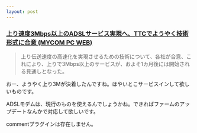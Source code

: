 ```yaml
---
layout: post
---
```

<h3><a href="http://pcweb.mycom.co.jp/news/2004/07/05/005.html">上り速度3Mbps以上のADSLサービス実現へ、TTCでようやく技術形式に合意 (MYCOM PC WEB)</a></h3>
<blockquote><p>上り伝送速度の高速化を実現させるための技術について、各社が合意、これにより、上りで3Mbps以上のサービスが、およそ1カ月後には開始される見通しとなった。</p>
</blockquote>
<p>おー、ようやく上り3Mが決着したんですね。はやいとこサービスインして欲しいものです。</p>
<p>ADSLモデムは、現行のものを使えるんでしょうかね。できればファームのアップデートなんかで対応して欲しいです。</p>
<p><span class="error">commentプラグインは存在しません。</span> </p>
